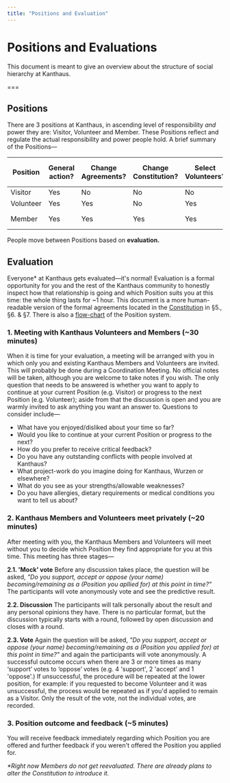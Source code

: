 ```yaml
---
title: "Positions and Evaluation"
---
```


# Positions and Evaluations
This document is meant to give an overview about the structure of social hierarchy at Kanthaus.

===

## Positions
There are 3 positions at Kanthaus, in ascending level of responsibility *and* power they are: Visitor, Volunteer and Member. These Positions reflect and regulate the actual responsibility and power people hold. A brief summary of the Positions—

| Position  | General action? | Change Agreements? | Change Constitution? | Select Volunteers? | Select Members? | Expected contribution  | Period until evaluation |
|-----------|-----------------|--------------------|----------------------|--------------------|-----------------|------------------------|-------------------------|
| Visitor   | Yes             | No                 | No                   | No                 | No              | None                   | 14 days                 |
| Volunteer | Yes             | Yes                | No                   | Yes                | No              | House                  | 3 months                |
| Member    | Yes             | Yes                | Yes                  | Yes                | Yes             | House and Wurzen/World | (9 months ?)            |

People move between Positions based on **evaluation.**

## Evaluation
Everyone* at Kanthaus gets evaluated—it's normal! Evaluation is a formal opportunity for you and the rest of the Kanthaus community to honestly inspect how that relationship is going and which Position suits you at this time: the whole thing lasts for ~1 hour. This document is a more human-readable version of the formal agreements located in the [Constitution](https://kanthaus.online/en/governance/constitution) in §5., §6. & §7. There is also a [flow-chart](https://kanthaus.online/en/governance/positionflowchart) of the Position system.

### 1. Meeting with Kanthaus Volunteers and Members (~30 minutes)
When it is time for your evaluation, a meeting will be arranged with you in which only you and existing Kanthaus Members and Volunteers are invited. This will probably be done during a Coordination Meeting. No official notes will be taken, although you are welcome to take notes if you wish. The only question that needs to be answered is whether you want to apply to continue at your current Position (e.g. Visitor) or progress to the next Position (e.g. Volunteer); aside from that the discussion is open and you are warmly invited to ask anything you want an answer to. Questions to consider include—

- What have you enjoyed/disliked about your time so far?
- Would you like to continue at your current Position or progress to the next?
- How do you prefer to receive critical feedback?
- Do you have any outstanding conflicts with people involved at Kanthaus?
- What project-work do you imagine doing for Kanthaus, Wurzen or elsewhere?
- What do you see as your strengths/allowable weaknesses?
- Do you have allergies, dietary requirements or medical conditions you want to tell us about?

### 2. Kanthaus Members and Volunteers meet privately (~20 minutes)
After meeting with you, the Kanthaus Members and Volunteers will meet without you to decide which Position they find appropriate for you at this time. This meeting has three stages—

**2.1. 'Mock' vote**
Before any discussion takes place, the question will be asked, _"Do you support, accept or oppose (your name) becoming/remaining as a (Position you apllied for) at this point in time?"_ The participants will vote anonymously vote and see the predictive result.

**2.2. Discussion**
The participants will talk personally about the result and any personal opinions they have. There is no particular format, but the discussion typically starts with a round, followed by open discussion and closes with a round.

**2.3. Vote**
Again the question will be asked, _"Do you support, accept or oppose (your name) becoming/remaining as a (Position you applied for) at this point in time?"_ and again the participants will vote anonymously. A successful outcome occurs when there are 3 or more times as many ‘support’ votes to ‘oppose’ votes (e.g. 4 'support', 2 'accept' and 1 'oppose'.) If unsuccessful, the procedure will be repeated at the lower position, for example: if you requested to become Volunteer and it was unsuccessful, the process would be repeated as if you'd applied to remain as a Visitor. Only the result of the vote, not the individual votes, are recorded.

### 3. Position outcome and feedback (~5 minutes)
You will receive feedback immediately regarding which Position you are offered and further feedback if you weren't offered the Position you applied for.

_*Right now Members do not get reevaluated. There are already plans to alter the Constitution to introduce it._
